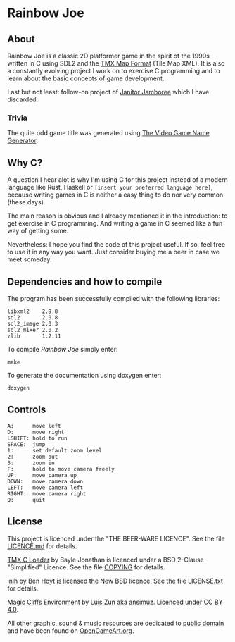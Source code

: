 # Rainbow Joe
## About
Rainbow Joe is a classic 2D platformer game in the spirit of the 1990s written
in C using SDL2 and the
[TMX Map Format](http://doc.mapeditor.org/en/stable/reference/tmx-map-format/)
(Tile Map XML).  It is also a constantly evolving project I work on to exercise
C programming and to learn about the basic concepts of game development.

Last but not least: follow-on project of
[Janitor Jamboree](https://github.com/mupfelofen-de/janitor-jamboree) which I
have discarded.

### Trivia
The quite odd game title was generated using
[The Video Game Name Generator](https://www.videogamena.me/).

## Why C?

A question I hear alot is why I'm using C for this project instead of a modern
language like Rust, Haskell or `[insert your preferred language here]`, because
writing games in C is neither a easy thing to do nor very common (these days).

The main reason is obvious and I already mentioned it in the introduction: to
get exercise in C programming.  And writing a game in C seemed like a fun way
of getting some.

Nevertheless: I hope you find the code of this project useful.  If so, feel free
to use it in any way you want. Just consider buying me a beer in case we meet
someday.

## Dependencies and how to compile
The program has been successfully compiled with the following libraries:
```
libxml2    2.9.8
sdl2       2.0.8
sdl2_image 2.0.3
sdl2_mixer 2.0.2
zlib       1.2.11
```

To compile _Rainbow Joe_ simply enter:
```
make
```

To generate the documentation using doxygen enter:
```
doxygen
```

## Controls

```
A:      move left
D:      move right
LSHIFT: hold to run
SPACE:  jump
1:      set default zoom level
2:      zoom out
3:      zoom in
F:      hold to move camera freely
UP:     move camera up
DOWN:   move camera down
LEFT:   move camera left
RIGHT:  move camera right
Q:      quit
```

## License
This project is licenced under the "THE BEER-WARE LICENCE".  See the file
[LICENCE.md](LICENCE.md) for details.

[TMX C Loader](https://github.com/baylej/tmx/) by Bayle Jonathan is licenced
under a BSD 2-Clause "Simplified" Licence.  See the file
[COPYING](src/tmx/COPYING) for details.

[inih](https://github.com/benhoyt/inih) by Ben Hoyt is licensed the
New BSD licence.  See the file [LICENSE.txt](src/inih/LICENSE.txt) for
details.

[Magic Cliffs Environment](http://pixelgameart.org/web/portfolio/magic-cliffs-environment/)
by [Luis Zun aka ansimuz](https://www.patreon.com/ansimuz).  Licenced under 
[CC BY 4.0](https://creativecommons.org/licenses/by/4.0/).

All other graphic, sound & music resources are dedicated to
[public domain](https://creativecommons.org/publicdomain/zero/1.0/) and have
been found on [OpenGameArt.org](https://opengameart.org/).
